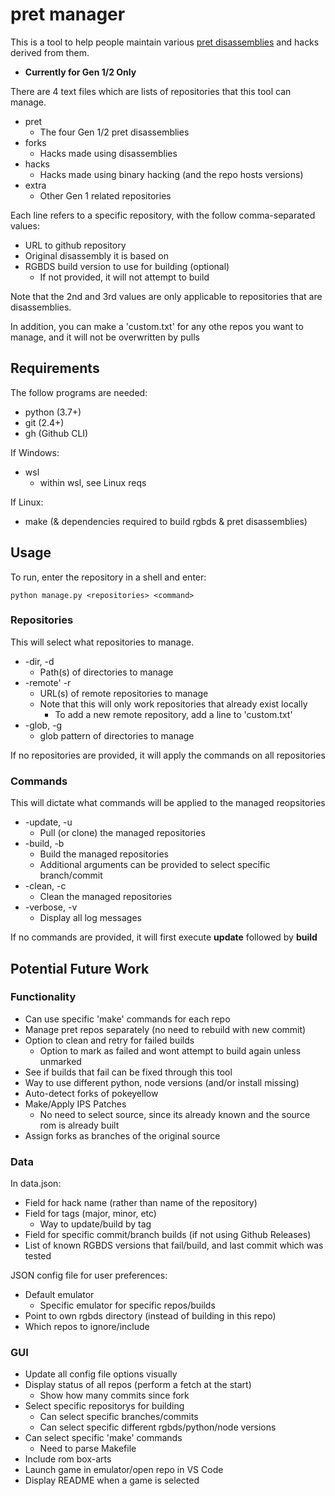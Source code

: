 # pret manager

This is a tool to help people maintain various [pret disassemblies](https://github.com/pret) and hacks derived from them.

  * **Currently for Gen 1/2 Only**

There are 4 text files which are lists of repositories that this tool can manage.
  * pret
    * The four Gen 1/2 pret disassemblies
  * forks
    * Hacks made using disassemblies
  * hacks
    * Hacks made using binary hacking (and the repo hosts versions)
  * extra
    * Other Gen 1 related repositories

Each line refers to a specific repository, with the follow comma-separated values:
  * URL to github repository
  * Original disassembly it is based on
  * RGBDS build version to use for building (optional)
    * If not provided, it will not attempt to build

Note that the 2nd and 3rd values are only applicable to repositories that are disassemblies.

In addition, you can make a 'custom.txt' for any othe repos you want to manage, and it will not be overwritten by pulls

## Requirements

The follow programs are needed:
  * python (3.7+)
  * git (2.4+)
  * gh (Github CLI)

If Windows:
  * wsl
    * within wsl, see Linux reqs

If Linux:
  * make (& dependencies required to build rgbds & pret disassemblies)

## Usage

To run, enter the repository in a shell and enter:

`python manage.py <repositories> <command>`

### Repositories

This will select what repositories to manage.

  * -dir, -d
    * Path(s) of directories to manage
  * -remote' -r
    * URL(s) of remote repositories to manage
    * Note that this will only work repositories that already exist locally
      * To add a new remote repository, add a line to 'custom.txt'
  * -glob, -g
    * glob pattern of directories to manage

If no repositories are provided, it will apply the commands on all repositories

### Commands

This will dictate what commands will be applied to the managed reopsitories

  * -update, -u
    * Pull (or clone) the managed repositories
  * -build, -b
    * Build the managed repositories
    * Additional arguments can be provided to select specific branch/commit
  * -clean, -c
    * Clean the managed repositories
  * -verbose, -v
    * Display all log messages


If no commands are provided, it will first execute **update** followed by **build**

## Potential Future Work

### **Functionality**
  * Can use specific 'make' commands for each repo
  * Manage pret repos separately (no need to rebuild with new commit)
  * Option to clean and retry for failed builds
    * Option to mark as failed and wont attempt to build again unless unmarked
  * See if builds that fail can be fixed through this tool
  * Way to use different python, node versions (and/or install missing)
  * Auto-detect forks of pokeyellow
  * Make/Apply IPS Patches
    * No need to select source, since its already known and the source rom is already built
  * Assign forks as branches of the original source
  
### **Data**

In data.json:
  * Field for hack name (rather than name of the repository)
  * Field for tags (major, minor, etc)
    * Way to update/build by tag
  * Field for specific commit/branch builds (if not using Github Releases)
  * List of known RGBDS versions that fail/build, and last commit which was tested

JSON config file for user preferences:
  * Default emulator
    * Specific emulator for specific repos/builds
  * Point to own rgbds directory (instead of building in this repo)
  * Which repos to ignore/include

### **GUI**
  * Update all config file options visually
  * Display status of all repos (perform a fetch at the start)
    * Show how many commits since fork
  * Select specific repositorys for building
    * Can select specific branches/commits
    * Can select specific different rgbds/python/node versions
  * Can select specific 'make' commands
    * Need to parse Makefile
  * Include rom box-arts
  * Launch game in emulator/open repo in VS Code
  * Display README when a game is selected
  